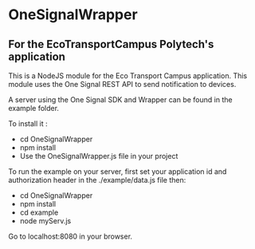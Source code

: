 # OneSignalWrapper
## For the EcoTransportCampus Polytech's application

This is a NodeJS module for the Eco Transport Campus application. This module uses the One Signal REST API to send notification to devices.

A server using the One Signal SDK and Wrapper can be found in the example folder.

To install it :

- cd OneSignalWrapper
- npm install
- Use the OneSignalWrapper.js file in your project

To run the example on your server, first set your application id and authorization header in the ./example/data.js file then:

- cd OneSignalWrapper
- npm install
- cd example
- node myServ.js

Go to localhost:8080 in your browser.


